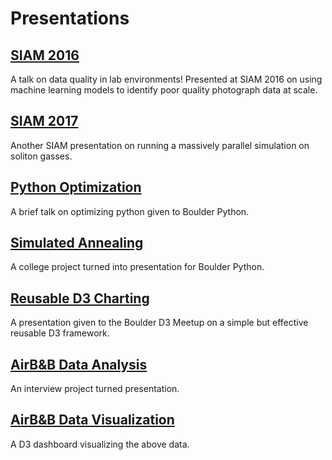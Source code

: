 # Presentations

## [SIAM 2016](./siam2016/PACE.pdf)

A talk on data quality in lab environments! Presented at SIAM 2016 on using machine learning models to identify poor quality photograph data at scale.

## [SIAM 2017](./siam2017/ouroboros.pdf)

Another SIAM presentation on running a massively parallel simulation on soliton gasses. 

## [Python Optimization](./speedsnakes/Speed%20Snakes.slides.html)

A brief talk on optimizing python given to Boulder Python.

## [Simulated Annealing](./politicalboundaries/politicalboundaries.slides.html)

A college project turned into presentation for Boulder Python.

## [Reusable D3 Charting](./d3reuse/D3Reuse.slides.html)

A presentation given to the Boulder D3 Meetup on a simple but effective reusable D3 framework.

## [AirB&B Data Analysis](./evolve/evolve_interview.slides.html)

An interview project turned presentation.

## [AirB&B Data Visualization](./airbnb/index.html)

A D3 dashboard visualizing the above data.



